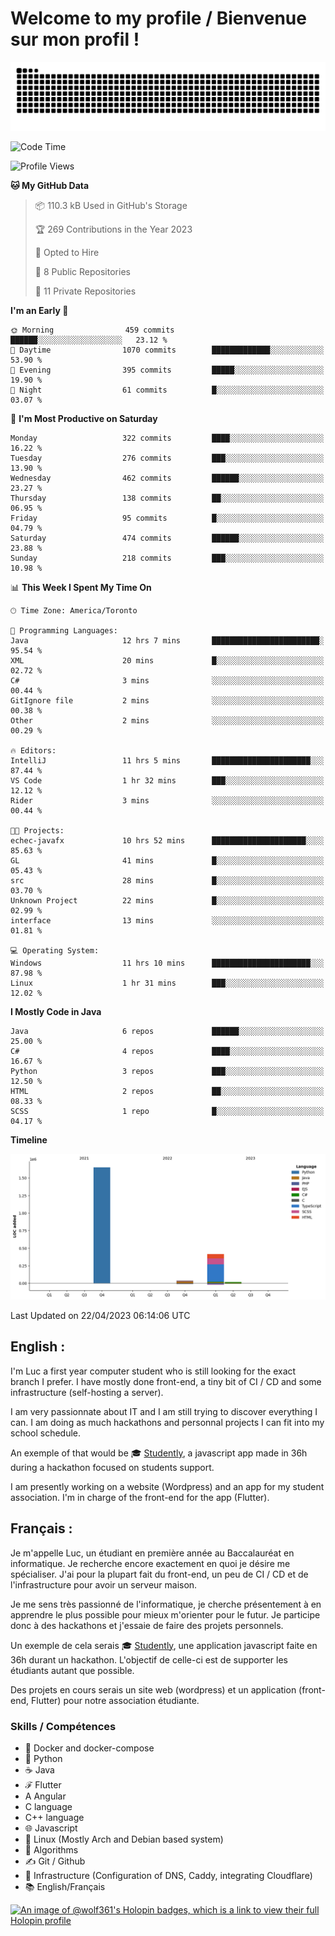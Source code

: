 # Welcome to my profile / Bienvenue sur mon profil !

![snake gif](https://github.com/wolf-361/wolf-361/blob/output/github-contribution-grid-snake.svg)

<!--START_SECTION:waka-->
![Code Time](http://img.shields.io/badge/Code%20Time-27%20hrs%2026%20mins-blue)

![Profile Views](http://img.shields.io/badge/Profile%20Views-0-blue)

**🐱 My GitHub Data** 

> 📦 110.3 kB Used in GitHub's Storage 
 > 
> 🏆 269 Contributions in the Year 2023
 > 
> 💼 Opted to Hire
 > 
> 📜 8 Public Repositories 
 > 
> 🔑 11 Private Repositories 
 > 
**I'm an Early 🐤** 

```text
🌞 Morning                459 commits         ██████░░░░░░░░░░░░░░░░░░░   23.12 % 
🌆 Daytime                1070 commits        █████████████░░░░░░░░░░░░   53.90 % 
🌃 Evening                395 commits         █████░░░░░░░░░░░░░░░░░░░░   19.90 % 
🌙 Night                  61 commits          █░░░░░░░░░░░░░░░░░░░░░░░░   03.07 % 
```
📅 **I'm Most Productive on Saturday** 

```text
Monday                   322 commits         ████░░░░░░░░░░░░░░░░░░░░░   16.22 % 
Tuesday                  276 commits         ███░░░░░░░░░░░░░░░░░░░░░░   13.90 % 
Wednesday                462 commits         ██████░░░░░░░░░░░░░░░░░░░   23.27 % 
Thursday                 138 commits         ██░░░░░░░░░░░░░░░░░░░░░░░   06.95 % 
Friday                   95 commits          █░░░░░░░░░░░░░░░░░░░░░░░░   04.79 % 
Saturday                 474 commits         ██████░░░░░░░░░░░░░░░░░░░   23.88 % 
Sunday                   218 commits         ███░░░░░░░░░░░░░░░░░░░░░░   10.98 % 
```


📊 **This Week I Spent My Time On** 

```text
🕑︎ Time Zone: America/Toronto

💬 Programming Languages: 
Java                     12 hrs 7 mins       ████████████████████████░   95.54 % 
XML                      20 mins             █░░░░░░░░░░░░░░░░░░░░░░░░   02.72 % 
C#                       3 mins              ░░░░░░░░░░░░░░░░░░░░░░░░░   00.44 % 
GitIgnore file           2 mins              ░░░░░░░░░░░░░░░░░░░░░░░░░   00.38 % 
Other                    2 mins              ░░░░░░░░░░░░░░░░░░░░░░░░░   00.29 % 

🔥 Editors: 
IntelliJ                 11 hrs 5 mins       ██████████████████████░░░   87.44 % 
VS Code                  1 hr 32 mins        ███░░░░░░░░░░░░░░░░░░░░░░   12.12 % 
Rider                    3 mins              ░░░░░░░░░░░░░░░░░░░░░░░░░   00.44 % 

🐱‍💻 Projects: 
echec-javafx             10 hrs 52 mins      █████████████████████░░░░   85.63 % 
GL                       41 mins             █░░░░░░░░░░░░░░░░░░░░░░░░   05.43 % 
src                      28 mins             █░░░░░░░░░░░░░░░░░░░░░░░░   03.70 % 
Unknown Project          22 mins             █░░░░░░░░░░░░░░░░░░░░░░░░   02.99 % 
interface                13 mins             ░░░░░░░░░░░░░░░░░░░░░░░░░   01.81 % 

💻 Operating System: 
Windows                  11 hrs 10 mins      ██████████████████████░░░   87.98 % 
Linux                    1 hr 31 mins        ███░░░░░░░░░░░░░░░░░░░░░░   12.02 % 
```

**I Mostly Code in Java** 

```text
Java                     6 repos             ██████░░░░░░░░░░░░░░░░░░░   25.00 % 
C#                       4 repos             ████░░░░░░░░░░░░░░░░░░░░░   16.67 % 
Python                   3 repos             ███░░░░░░░░░░░░░░░░░░░░░░   12.50 % 
HTML                     2 repos             ██░░░░░░░░░░░░░░░░░░░░░░░   08.33 % 
SCSS                     1 repo              █░░░░░░░░░░░░░░░░░░░░░░░░   04.17 % 
```



**Timeline**

![Lines of Code chart](https://raw.githubusercontent.com/wolf-361/wolf-361/main/assets/bar_graph.png)


 Last Updated on 22/04/2023 06:14:06 UTC
<!--END_SECTION:waka-->

## English : 

I'm Luc a first year computer student who is still looking for the exact branch I prefer. I have mostly done front-end, a tiny bit of CI / CD and some infrastructure (self-hosting a server).

I am very passionnate about IT and I am still trying to discover everything I can. I am doing as much hackathons and personnal projects I can fit into my school schedule.

An exemple of that would be 🎓 [Studently](https://github.com/wolf-361/Studently-CodeJam12), a javascript app made in 36h during a hackathon focused on students support.

I am presently working on a website (Wordpress) and an app for my student association. I'm in charge of the front-end for the app (Flutter).

## Français :

Je m'appelle Luc, un étudiant en première année au Baccalauréat en informatique. Je recherche encore exactement en quoi je désire me spécialiser. J'ai pour la plupart fait du front-end, un peu de CI / CD et de l'infrastructure pour avoir un serveur maison.

Je me sens très passionné de l'informatique, je cherche présentement à en apprendre le plus possible pour mieux m'orienter pour le futur. Je participe donc à des hackathons et j'essaie de faire des projets personnels.

Un exemple de cela serais 🎓 [Studently](https://github.com/wolf-361/Studently-CodeJam12), une application javascript faite en 36h durant un hackathon. L'objectif de celle-ci est de supporter les étudiants autant que possible.

Des projets en cours serais un site web (wordpress) et un application (front-end, Flutter) pour notre association étudiante.

###  Skills / Compétences

* 🐋 Docker and docker-compose
* 🐍 Python
* ☕ Java
* ℱ Flutter
* A Angular
* C language
* C++ language
* 🌐 Javascript
* 🐧 Linux (Mostly Arch and Debian based system)
* 🧩 Algorithms
* ✍️ Git / Github
* 📜 Infrastructure (Configuration of DNS, Caddy, integrating Cloudflare)
* 📚 English/Français

[![An image of @wolf361's Holopin badges, which is a link to view their full Holopin profile](https://holopin.me/wolf361)](https://holopin.io/@wolf361)


